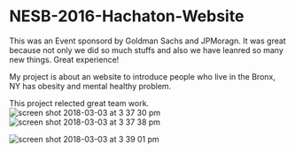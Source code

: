 # NESB-2016-Hachaton-Website 

This was an Event sponsord by Goldman Sachs and JPMoragn. 
It was great because not only we did so much stuffs and also we have leanred so many new things. 
Great experience! 

My project is about an website to introduce people who live in the Bronx, NY has obesity and mental healthy problem.

This project relected great team work. 
![screen shot 2018-03-03 at 3 37 30 pm](https://user-images.githubusercontent.com/19642027/36939052-ddc9bf24-1ef8-11e8-84d5-7667069700cb.png)
![screen shot 2018-03-03 at 3 37 38 pm](https://user-images.githubusercontent.com/19642027/36939053-ddd5966e-1ef8-11e8-85b6-28de90330f21.png)



![screen shot 2018-03-03 at 3 39 01 pm](https://user-images.githubusercontent.com/19642027/36939064-0cf460a6-1ef9-11e8-8d36-d8c784f27c1c.png)

